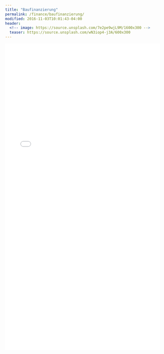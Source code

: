 ```yaml
---
title: "Baufinanzierung"
permalink: /finance/baufinanzierung/
modified: 2016-11-03T10:01:43-04:00
header:
  <!-- image: https://source.unsplash.com/7e2pe9wjL9M/1600x300 -->
  teaser: https://source.unsplash.com/wN3iop4-j3A/600x300
---
```


<iframe src="//a.partner-versicherung.de/click.php?partner_id=111111&ad_id=16&insurance_id=15" width="100%" height="1000" name="vergleich" marginwidth="0" marginheight="0" border="0" frameborder="0" scrolling="no"></iframe>
